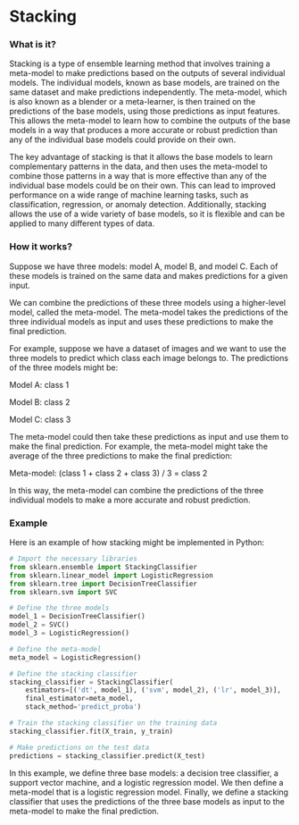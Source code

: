 # Stacking

### What is it?

Stacking is a type of ensemble learning method that involves training a meta-model to make predictions based on the outputs of several individual models. The individual models, known as base models, are trained on the same dataset and make predictions independently. The meta-model, which is also known as a blender or a meta-learner, is then trained on the predictions of the base models, using those predictions as input features. This allows the meta-model to learn how to combine the outputs of the base models in a way that produces a more accurate or robust prediction than any of the individual base models could provide on their own.

The key advantage of stacking is that it allows the base models to learn complementary patterns in the data, and then uses the meta-model to combine those patterns in a way that is more effective than any of the individual base models could be on their own. This can lead to improved performance on a wide range of machine learning tasks, such as classification, regression, or anomaly detection. Additionally, stacking allows the use of a wide variety of base models, so it is flexible and can be applied to many different types of data.

### How it works?

Suppose we have three models: model A, model B, and model C. Each of these models is trained on the same data and makes predictions for a given input.

We can combine the predictions of these three models using a higher-level model, called the meta-model. The meta-model takes the predictions of the three individual models as input and uses these predictions to make the final prediction.

For example, suppose we have a dataset of images and we want to use the three models to predict which class each image belongs to. The predictions of the three models might be:

Model A: class 1

Model B: class 2

Model C: class 3

The meta-model could then take these predictions as input and use them to make the final prediction. For example, the meta-model might take the average of the three predictions to make the final prediction:

Meta-model: (class 1 + class 2 + class 3) / 3 = class 2

In this way, the meta-model can combine the predictions of the three individual models to make a more accurate and robust prediction.

### Example

Here is an example of how stacking might be implemented in Python:

```python
# Import the necessary libraries
from sklearn.ensemble import StackingClassifier
from sklearn.linear_model import LogisticRegression
from sklearn.tree import DecisionTreeClassifier
from sklearn.svm import SVC

# Define the three models
model_1 = DecisionTreeClassifier()
model_2 = SVC()
model_3 = LogisticRegression()

# Define the meta-model
meta_model = LogisticRegression()

# Define the stacking classifier
stacking_classifier = StackingClassifier(
    estimators=[('dt', model_1), ('svm', model_2), ('lr', model_3)],
    final_estimator=meta_model,
    stack_method='predict_proba')

# Train the stacking classifier on the training data
stacking_classifier.fit(X_train, y_train)

# Make predictions on the test data
predictions = stacking_classifier.predict(X_test)
```

In this example, we define three base models: a decision tree classifier, a support vector machine, and a logistic regression model. We then define a meta-model that is a logistic regression model. Finally, we define a stacking classifier that uses the predictions of the three base models as input to the meta-model to make the final prediction.
